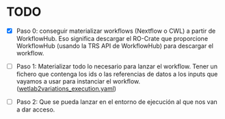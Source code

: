 # TODO

- [x] Paso 0: conseguir materializar workflows (Nextflow o CWL) a partir de 
WorkflowHub. Eso significa descargar el RO-Crate que proporcione WorkflowHub 
(usando la TRS API de WorkflowHub) para descargar el workflow.

- [ ] Paso 1: Materializar todo lo necesario para lanzar el workflow. Tener un 
fichero que contenga los ids o las referencias de datos a los inputs que vayamos a 
usar para instanciar el workflow. 
([wetlab2variations_execution.yaml](https://github.com/inab/WfExS-backend/tree/main/tests/wetlab2variations_execution.yaml))

- [ ] Paso 2: Que se pueda lanzar en el entorno de ejecución al que nos van a dar acceso.
